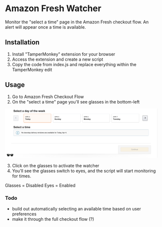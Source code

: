 # Amazon Fresh Watcher
Monitor the "select a time" page in the Amazon Fresh checkout flow. An alert will appear once a time is available.

## Installation
1. Install "TamperMonkey" extension for your browser
2. Access the extension and create a new script
3. Copy the code from index.js and replace everything within the TamperMonkey edit

## Usage
1. Go to Amazon Fresh Checkout Flow
2. On the "select a time" page you'll see glasses in the bottom-left

![example-image1](example-image.png)

3. Click on the glasses to activate the watcher
4. You'll see the glasses switch to eyes, and the script will start monitoring for times.

Glasses = Disabled
Eyes = Enabled

### Todo
- build out automatically selecting an available time based on user preferences
- make it through the full checkout flow (?)